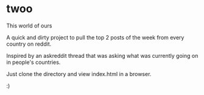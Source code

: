 # twoo
This world of ours

A quick and dirty project to pull the top 2 posts of the week from every country on reddit.

Inspired by an askreddit thread that was asking what was currently going on in people's countries.

Just clone the directory and view index.html in a browser. 

:)

